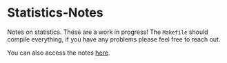 # Statistics-Notes

Notes on statistics.
These are a work in progress! 
The `Makefile` should compile everything, if you have any problems please feel free to reach out.

You can also access the notes [here](https://jlripley314.github.io/statistics/statistics.html).
